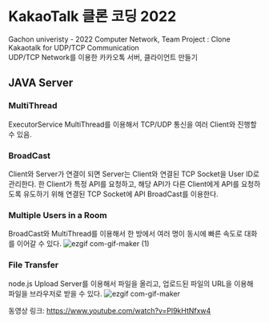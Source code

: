# KakaoTalk 클론 코딩 2022
Gachon univeristy - 2022 Computer Network, Team Project : Clone Kakaotalk for UDP/TCP Communication
<br>
UDP/TCP Network를 이용한 카카오톡 서버, 클라이언트 만들기

## **JAVA Server**
### **MultiThread**
ExecutorService MultiThread를 이용해서 TCP/UDP 통신을 여러 Client와 진행할 수 있음.




### BroadCast 
Client와 Server가 연결이 되면 Server는 Client와 연결된 TCP Socket을 User ID로 관리한다.
한 Client가 특정 API를 요청하고, 해당 API가 다른 Client에게 API를 요청하도록 유도하기 위해 연결된 TCP Socket에 API BroadCast를 이용한다.


### Multiple Users in a Room
BroadCast와 MultiThread를 이용해서 한 방에서 여러 명이 동시에 빠른 속도로 대화를 이어갈 수 있다.
![ezgif com-gif-maker (1)](https://user-images.githubusercontent.com/55248746/207524543-e512ad67-3668-48e7-9f22-4f269d150c30.gif)


### File Transfer
node.js Upload Server를 이용해서 파일을 올리고, 업로드된 파일의 URL을 이용해 파일을 브라우저로 받을 수 있다.
![ezgif com-gif-maker](https://user-images.githubusercontent.com/55248746/207513068-f1e9d48a-d97f-4233-b824-605e38878f18.gif)



동영상 링크: https://www.youtube.com/watch?v=Pl9kHtNfxw4
